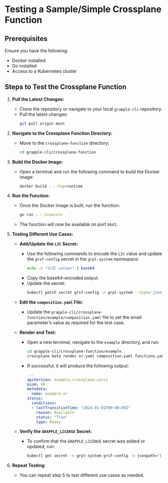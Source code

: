 # Testing a Sample/Simple Crossplane Function


## Prerequisites

Ensure you have the following:
- Docker installed
- Go installed
- Access to a Kubernetes cluster

## Steps to Test the Crossplane Function

1. **Pull the Latest Changes:**
   - Clone the repository or navigate to your local `grapple-cli` repository.
   - Pull the latest changes:
     ```bash
     git pull origin main
     ```

2. **Navigate to the Crossplane Function Directory:**
   - Move to the `crossplane-function` directory:
     ```bash
     cd grapple-cli/crossplane-function
     ```

3. **Build the Docker Image:**
   - Open a terminal and run the following command to build the Docker image:
     ```bash
     docker build . --tag=runtime
     ```

4. **Run the Function:**
   - Once the Docker image is built, run the function:
     ```bash
     go run . --insecure
     ```
   - The function will now be available on port `9443`.

5. **Testing Different Use Cases:**

   - **Add/Update the `LIC` Secret:**
     - Use the following commands to encode the `LIC` value and update the `grsf-config` secret in the `grpl-system` namespace:
       ```bash
       echo -n "<LIC value>" | base64
       ```
     - Copy the base64-encoded output.
     - Update the secret:
       ```bash
       kubectl patch secret grsf-config -n grpl-system --type='json' -p='[{"op": "add", "path": "/data/LIC", "value": "<copied_value>"}]'
       ```

   - **Edit the `composition.yaml` File:**
     - Update the `grapple-cli/crossplane-function/example/composition.yaml` file to set the email parameter’s value as required for the test case.

   - **Render and Test:**
     - Open a new terminal, navigate to the `example` directory, and run:
       ```bash
       cd grapple-cli/crossplane-function/example
       crossplane beta render xr.yaml composition.yaml functions.yaml
       ```
     - If successful, it will produce the following output:
       ```yaml
       ---
       apiVersion: example.crossplane.io/v1
       kind: XR
       metadata:
         name: example-xr
       status:
         conditions:
         - lastTransitionTime: "2024-01-01T00:00:00Z"
           reason: Available
           status: "True"
           type: Ready
       ```

   - **Verify the `GRAPPLE_LICENSE` Secret:**
     - To confirm that the `GRAPPLE_LICENSE` secret was added or updated, run:
       ```bash
       kubectl get secret -n grpl-system grsf-config -o jsonpath="{.data.GRAPPLE_LICENSE}" | base64 --decode
       ```

6. **Repeat Testing:**
   - You can repeat step 5 to test different use cases as needed.

